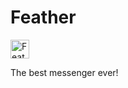 # Feather

<img src="http://files.suheugene.ru/m_icon.png" alt="Feather app icon" height="30" width="30">

The best messenger ever!


